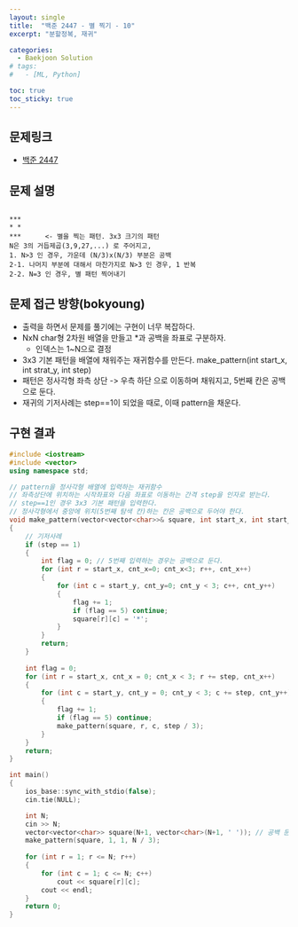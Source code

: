 ```yaml
---
layout: single
title:  "백준 2447 - 별 찍기 - 10"
excerpt: "분할정복, 재귀"

categories:
  - Baekjoon Solution
# tags:
#   - [ML, Python]

toc: true
toc_sticky: true
---
```


## 문제링크

- [백준 2447](https://www.acmicpc.net/problem/2447)

## 문제 설명
```

***
* *
***      <- 별을 찍는 패턴. 3x3 크기의 패턴
N은 3의 거듭제곱(3,9,27,...) 로 주어지고, 
1. N>3 인 경우, 가운데 (N/3)x(N/3) 부분은 공백
2-1. 나머지 부분에 대해서 마찬가지로 N>3 인 경우, 1 반복
2-2. N=3 인 경우, 별 패턴 찍어내기

```

## 문제 접근 방향(bokyoung)
- 출력을 하면서 문제를 풀기에는 구현이 너무 복잡하다.
- NxN char형 2차원 배열을 만들고 *과 공백을 좌표로 구분하자.
  - 인덱스는 1~N으로 결정
- 3x3 기본 패턴을 배열에 채워주는 재귀함수를 만든다. make_pattern(int start_x, int strat_y, int step)
- 패턴은 정사각형 좌측 상단 -> 우측 하단 으로 이동하며 채워지고, 5번째 칸은 공백으로 둔다.
- 재귀의 기저사례는 step==1이 되었을 때로, 이때 pattern을 채운다.


## 구현 결과

```c++
#include <iostream>
#include <vector>
using namespace std;

// pattern을 정사각형 배열에 입력하는 재귀함수
// 좌측상단에 위치하는 시작좌표와 다음 좌표로 이동하는 간격 step을 인자로 받는다.
// step==1인 경우 3x3 기본 패턴을 입력한다.
// 정사각형에서 중앙에 위치(5번째 탐색 칸)하는 칸은 공백으로 두어야 한다.
void make_pattern(vector<vector<char>>& square, int start_x, int start_y, int step)
{
	// 기저사례
	if (step == 1)
	{
		int flag = 0; // 5번째 입력하는 경우는 공백으로 둔다.
		for (int r = start_x, cnt_x=0; cnt_x<3; r++, cnt_x++)
		{
			for (int c = start_y, cnt_y=0; cnt_y < 3; c++, cnt_y++)
			{
				flag += 1;
				if (flag == 5) continue;
				square[r][c] = '*';
			}
		}
		return;
	}
	
	int flag = 0;
	for (int r = start_x, cnt_x = 0; cnt_x < 3; r += step, cnt_x++)
	{
		for (int c = start_y, cnt_y = 0; cnt_y < 3; c += step, cnt_y++)
		{
			flag += 1;
			if (flag == 5) continue;
			make_pattern(square, r, c, step / 3);
		}
	}
	return;
}

int main()
{
	ios_base::sync_with_stdio(false);
	cin.tie(NULL);

	int N;
	cin >> N;
	vector<vector<char>> square(N+1, vector<char>(N+1, ' ')); // 공백 문자로 채워진 2차원 배열을 형성
	make_pattern(square, 1, 1, N / 3);
	
	for (int r = 1; r <= N; r++)
	{
		for (int c = 1; c <= N; c++)
			cout << square[r][c];
		cout << endl;
	}
	return 0;
}

```
